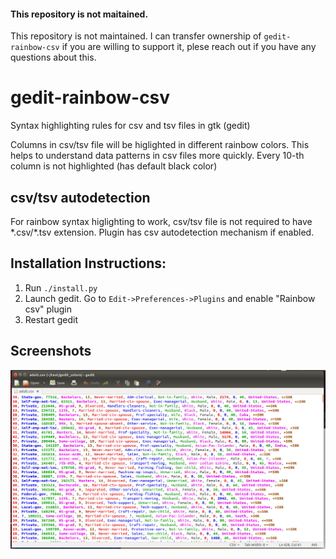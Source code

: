 #### This repository is not maitained.
This repository is not maintained. I can transfer ownership of `gedit-rainbow-csv` if you are willing to support it, plese reach out if you have any questions about this.

# gedit-rainbow-csv
Syntax highlighting rules for csv and tsv files in gtk (gedit)

Columns in csv/tsv file will be higlighted in different rainbow colors. This helps to understand data patterns in csv files more quickly. Every 10-th column is not highlighted (has default black color)

## csv/tsv autodetection
For rainbow syntax higlighting to work, csv/tsv file is not required to have \*.csv/\*.tsv extension. Plugin has csv autodetection mechanism if enabled.

## Installation Instructions:

1. Run `./install.py`
2. Launch gedit. Go to `Edit->Preferences->Plugins` and enable "Rainbow csv" plugin
3. Restart gedit

## Screenshots

![screenshot](https://raw.githubusercontent.com/mechatroner/gedit-rainbow-csv/master/screenshot.png)
